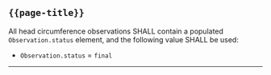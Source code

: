 ## `{{page-title}}`

All head circumference observations SHALL contain a populated `Observation.status` element, and the  following value SHALL be used:
- `Observation.status` = `final`

---